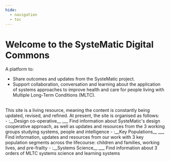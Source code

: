 ```yaml
---
hide:
  - navigation
  - toc
---
```


# Welcome to the SysteMatic Digital Commons

A platform to:

- Share outcomes and updates from the SysteMatic project.
- Support collaboration, conversation and learning about the application of systems approaches to improve health and care for people living with Multiple Long-Term Conditions (MLTC).

<br/>
This site is a living resource, meaning the content is constantly being updated, revised, and refined. At present, the site is organised as follows:

<div class="grid cards" markdown>
-   :__Design co-operative__
  ___
  Find information about SysteMatic's design cooperative approach, as well as updates and resources from the 3 working groups studying systems, people and intelligence
-   :__Key Populations__
  ___
  Find information, updates and resources from our work with 3 key population segments across the lifecourse: children and families, working lives, and pre-frailty  
-   :__Systems Science__
  ___
  Find information about 3 orders of MLTC systems science and learning systems
  
</div>


